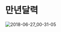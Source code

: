# 만년달력

![2018-06-27_00-31-05](https://user-images.githubusercontent.com/33567964/41923364-3456f79a-79a2-11e8-924b-99dcbfcc9347.gif)

